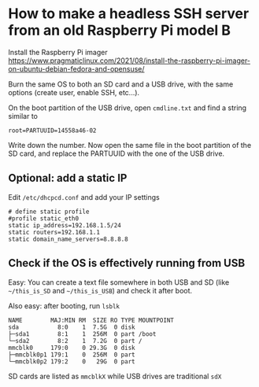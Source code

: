 # How to make a headless SSH server from an old Raspberry Pi model B

Install the Raspberry Pi imager
https://www.pragmaticlinux.com/2021/08/install-the-raspberry-pi-imager-on-ubuntu-debian-fedora-and-opensuse/

Burn the same OS to both an SD card and a USB drive, with the same options (create user, enable SSH, etc...). 

On the boot partition of the USB drive, open  `cmdline.txt` and find a string similar to 
```
root=PARTUUID=14558a46-02
```
Write down the number. Now open the same file in the boot partition of the SD card, and replace the PARTUUID with the one of the USB drive.

## Optional: add a static IP

Edit `/etc/dhcpcd.conf` and add your IP settings
```
# define static profile
#profile static_eth0
static ip_address=192.168.1.5/24
static routers=192.168.1.1
static domain_name_servers=8.8.8.8
```
## Check if the OS is effectively running from USB  

Easy: You can create a text file somewhere in both USB and SD (like `~/this_is_SD` and `~/this_is_USB`) and check it after boot.    

Also easy: after booting, run `lsblk`
```
NAME        MAJ:MIN RM  SIZE RO TYPE MOUNTPOINT
sda           8:0    1  7.5G  0 disk
├─sda1        8:1    1  256M  0 part /boot
└─sda2        8:2    1  7.2G  0 part /
mmcblk0     179:0    0 29.3G  0 disk
├─mmcblk0p1 179:1    0  256M  0 part
└─mmcblk0p2 179:2    0   29G  0 part
```
SD cards are listed as `mmcblkX` while USB drives are traditional `sdX`


